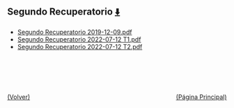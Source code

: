 
<html>
<body>
<h2>Segundo Recuperatorio <a href="https://downgit.github.io/#/home?url=https://github.com/Apuntes-FIUBA/Apuntes-Electronica/tree/main/86 - Electrónica/8603 - Dispositivos Semiconductores/Examenes/Parciales/Segundo Recuperatorio" style="font-size:20px">  ⬇️ </a></h2>
<ul>
    <li><a href="Segundo Recuperatorio 2019-12-09.pdf">Segundo Recuperatorio 2019-12-09.pdf</a></li>
    <li><a href="Segundo Recuperatorio 2022-07-12 T1.pdf">Segundo Recuperatorio 2022-07-12 T1.pdf</a></li>
    <li><a href="Segundo Recuperatorio 2022-07-12 T2.pdf">Segundo Recuperatorio 2022-07-12 T2.pdf</a></li>
</ul>
</body>
</html>


<br><br><br><br><br><a href="../" style="float: left">(Volver)</a> <a href="https://apuntes-fiuba.github.io/Apuntes-Electronica" style="float: right">(Página Principal)</a>
